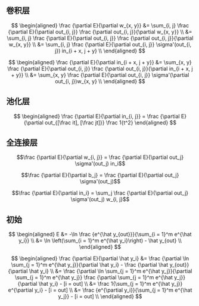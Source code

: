 


## 卷积层
$$
\begin{aligned}
    \frac {\partial E}{\partial w_{x, y}} &= \sum_{i, j} \frac {\partial E}{\partial out_{i, j}} \frac {\partial out_{i, j}}{\partial w_{x, y}} \\
    &= \sum_{i, j} \frac {\partial E}{\partial out_{i, j}} \frac {\partial out_{i, j}}{\partial w_{x, y}} \\
    &= \sum_{i, j} \frac {\partial E}{\partial out_{i, j}} \sigma'(out_{i, j}) in_{i + x, j + y} \\
\end{aligned}
$$

$$
\begin{aligned}
    \frac {\partial E}{\partial in_{i + x, j + y}} &= \sum_{x, y} \frac {\partial E}{\partial out_{i, j}} \frac {\partial out_{i, j}}{\partial in_{i + x, j + y}} \\
    &= \sum_{x, y} \frac {\partial E}{\partial out_{i, j}} \sigma'(\partial out_{i, j})w_{x, y} \\
\end{aligned}
$$

## 池化层
$$
\begin{aligned}
    \frac {\partial E}{\partial in_{i, j}} = \frac {\partial E}{\partial out_{[\frac it], [\frac jt]}} \frac 1{t^2}
\end{aligned}
$$

## 全连接层
$$\frac {\partial E}{\partial w_{i, j}} = \frac {\partial E}{\partial out_j} \sigma'(out_j) in_i$$

$$\frac {\partial E}{\partial b_j} = \frac {\partial E}{\partial out_j} \sigma'(out_j)$$

$$\frac {\partial E}{\partial in_i} = \sum_j \frac {\partial E}{\partial out_j} \sigma'(out_j) w_{i, j}$$

## 初始
$$
\begin{aligned}
E &= -\ln \frac {e^{\hat y_{out}}}{\sum_{i = 1}^m e^{\hat y_i}} \\
&= \ln \left(\sum_{i = 1}^m e^{\hat y_i}\right) - \hat y_{out} \\
\end{aligned}
$$

$$
\begin{aligned}
\frac {\partial E}{\partial \hat y_i} &= \frac {\partial \ln \sum_{j = 1}^m e^{\hat y_j}}{\partial \hat y_i} - \frac {\partial \hat y_{out}}{\partial \hat y_i} \\
&= \frac {\partial \ln \sum_{j = 1}^m e^{\hat y_j}}{\partial \sum_{j = 1}^m e^{\hat y_j}} \frac {\partial \sum_{j = 1}^m e^{\hat y_j}}{\partial \hat y_i} - [i = out] \\
&= \frac 1{\sum_{j = 1}^m e^{\hat y_j}} e^{\partial y_i} - [i = out] \\
&= \frac {e^{\partial y_i}}{\sum_{j = 1}^m e^{\hat y_j}} - [i = out] \\
\end{aligned}
$$